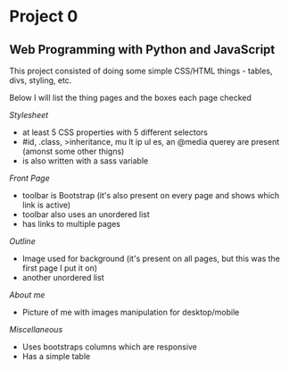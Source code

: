 # Project 0

Web Programming with Python and JavaScript
---
This project consisted of doing some simple CSS/HTML things - tables, divs, styling, etc. 

Below I will list the thing pages and the boxes each page checked

*Stylesheet*
- at least 5 CSS properties with 5 different selectors
 - #id, .class, >inheritance, mu lt ip ul es, an @media querey are present (amonst some other thigns)
 - is also written with a sass variable

*Front Page*
- toolbar is Bootstrap (it's also present on every page and shows which link is active)
- toolbar also uses an unordered list
- has links to multiple pages

*Outline*
- Image used for background (it's present on all pages, but this was the first page I put it on)
- another unordered list

*About me*
- Picture of me with images manipulation for desktop/mobile

*Miscellaneous*
- Uses bootstraps columns which are responsive
- Has a simple table  

